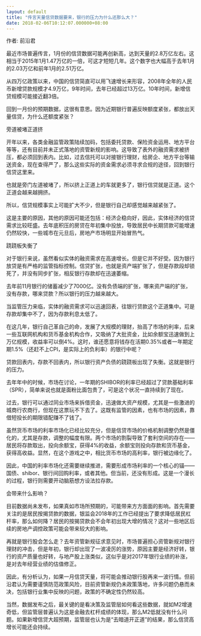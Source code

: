 ```yaml
---
layout: default
title: "传言天量信贷数据要来，银行的压力为什么还那么大？"
date: 2018-02-06T10:12:07.000000+08:00
---
```


作者: 前沿君

最近市场普遍传言，1月份的信贷数据可能再创新高，达到天量的2.8万亿左右。这相当于2015年1月1.47万亿的一倍，可这才短短几年。这个数字也大幅高于去年1月的2.03万亿和前年1月的2.51万亿。

从四万亿政策以来，中国的信贷简直可以用飞速增长来形容，2008年全年的人民币新增贷款规模才4.9万亿，9年时间，去年已经超过13万亿。10年时间，新增信贷规模可能接近翻3倍。

回到一月份的预期数据，这很有意思。因为近期银行普遍反映额度紧张，都放出天量信贷，为什么还额度紧张？

旁道被堵正道挤

开年以来，各类金融监管政策陆续加码，包括委托贷款、保险资金运用、地方平台等等，还有目前并未正式落地的资管新规的影响。这导致了表外的融资需求被挤压，都必须回到表内。比如，过去信托可以对接银行理财，给房企、地方平台等输送资金，现在查得严了，那么这些实际的资金需求必须寻求合规的途径，回到银行信贷这里来。

也就是旁门左道被堵了，所以挤上正道上的车就更多了，银行信贷就是正道。这个正道会越来越拥挤。

所以，信贷规模事实上可能扩大不少，但是银行自己却感觉越来越紧张了。

这是主要的原因，其他的原因可能还包括：经济企稳向好，因此，实体经济的信贷需求比较旺盛。去年底积压的房贷在年初集中投放，导致居民中长期贷款可能增速仍然较快，一些城市在元旦后，房地产市场明显开始冒热气。

跷跷板失衡了

对于银行来说，虽然看似实体的融资需求在高速增长。但是它并不好受。因为银行放贷是有严格的监管指标控制。信贷扩张，也就是资产端扩张了，但是存款段却锁死了，并没有同步扩张，相反银行存款却在迅速萎缩。

去年前11月银行的储蓄减少了7000亿。没有负债端的扩张，哪来资产端的扩张，没有存款，哪来贷款？所以银行的压力越来越大。

当监管压力来临，实体的融资需求可以迅速回表，往银行贷款这个正道集中。可是存款却集中不了，因为存款利息太低了。

在这几年，银行自己革自己的命，发展了大规模的理财，抬高了市场的利率，后来一些互联网机构和货币基金机构合作，又吸纳了大批资金，比如余额宝迅速做到上万亿规模，收益率可以倒4%。这时，谁还愿意将钱存在活期0.35%或者一年期定期1.5%（还赶不上CPI，是实际上的负利率）的银行中呢？

贷款回表内，存款不回表内，所以银行资产负债的跷跷板出现了失衡。这就是银行的压力。

去年年中的时候，市场在讨论，一年期的SHIBOR的利率已经超过了贷款基础利率（SPR），简单来说也就是面粉比面包贵了，可是这个状况一直持续到了现在。

过去，银行可以通过同业市场来拆借资金，迅速做大资产规模，尤其是一些激进的城商行农商行，但现在这票玩不下去了。这既有监管的因素，也有市场的因素，靠借短投长的期限错配赚不了钱了。

虽然货币市场的利率市场化已经比较充分，但是信贷市场的价格机制调整仍然是僵化的，尤其是存款，调整的幅度有限。两个市场的割裂导致了套利空间的存在——居民将存款取出，投向余额宝，获得4%的收益，余额宝则投向存款和货币基金，获得高收益。显然，在这个游戏之中，相比货币市场的高利率，银行被边缘化了。

因此，中国的利率市场化还需要继续推进，需要形成市场利率的一个核心的锚——国债、shibor、银行间回购利率，或者其他。但当前，还没有形成。这是一个漫长的过程，银行则需要开动脑筋想方设法拉存款。

会带来什么影响？

目前数据尚未发布，如果真如市场所预期的，可能带来方方面面的影响。首先需要关注的是居民按揭贷款的数据，银监会2018年的工作已经提出了要求降低居民杠杆率，那么如何降？居民的按揭贷款会不会年初出现大增的情况？这对一些地区后续的房地产调控政策可能会带来较大的影响。

再就是银行股会怎么走？去年资管新规征求意见时，市场普遍担心资管新规对银行理财的冲击，但是年初，银行却出现了一波凌厉的涨势，原因主要是经济好转，银行的资产质量也好转，与地产股上涨类似，这似乎是对2017年银行业绩的补涨，是对去年经营业绩的估值修正。

因此，有分析认为，如果一月信贷天量，将可能会推动银行股再来一波行情。但前沿君认为需要谨慎防范政策风险，目前资管新规仍未政策落地，许多问题仍悬而未决，包括银行业集中反映的问题，政策的不确定性仍然较高。

当然，数据发布之后，最关键的是看决策及监管层如何看这些数据，就如M2增速奇低，但监管层普遍认为这是金融去杠杆成绩的体现，那么M2低就没有什么问题。如果新增信贷大超预期，监管层也认为是“去暗道开正道”的结果，那么信贷高增长可能还会持续。

